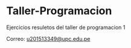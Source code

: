 # Taller-Programacion

Ejercicios resuletos del taller de programacion 1

Correo: u201513349@upc.edu.pe

